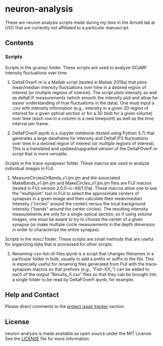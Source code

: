 # neuron-analysis
These are neuron analysis scripts made during my time in the Arnold lab at USC that are currently not affiliated to a particular manuscript.

## Contents

### Scripts

Scripts in the gcamp/ folder. These scripts are used to analyze GCaMP intensity fluctuations over time.

1. DeltaFOverF.m is a Matlab script (tested in Matlab 2019a) that plots mean/median intensity fluctuations over time in a desired region of interest (or multiple regions of interest). The script plots intensity as well as deltaF/F measurements (which smooth the intensity plot and allow for easier understanding of true fluctuations in the data). One must input a .csv with intensity information (e.g., intensity in a given 2D region of interest for a given optical section or for a 3D blob for a given volume) over time (each row in a column is a new timepoint) as well as the time interval per frame.

2. DeltaFOverF.ipynb is a Jupyter notebook (tested using Python 3.7) that generates a large dataframe for intensity and DeltaF/F0 fluctuations over time in a desired region of interest (or multiple regions of interest). This is a translated and updated/upgraded version of the DeltaFOverF.m script that is more versatile.

Scripts in the trace-synapses/ folder. These macros are used to analyze individual images in FIJI.

1. MeasureCirclesOrBands_v1.ijm.ijm and the associated MakeBands_v1.ijm.ijm and MakeCircles_v1.ijm.ijm files are FIJI macros (tested in FIJI version 2.0.0-rc-49/1.51a). These macros allow one to use the "multipoint" tool in FIJI to select the approximate centers of synapses in a given image and then calculate their mean/median intensity ("circles" around the center) versus the local background intensity ("bands" around the center circles). The resulting intensity measurements are only for a single optical section, so if using volume images, one must be aware to try to choose the center of a given synapse (or make multiple circle measurements in the depth dimension in order to characterize the entire synapse).

Scripts in the misc/ folder. These scripts are small methods that are useful for organizing data that is processed for other scripts.

1. Renaming-csv-list-of-files.ipynb is a script that changes filenames in a particular folder in bulk, usually to add a prefix or suffix to the file. This
is especially useful for renaming files generated from FIJI with the trace-synapses macros so that prefixes (e.g., "Fish-XX_") can be added to each of the
output "Results_X.csv" files so that they can be brought into a single folder to be read by DeltaFOverF.ipynb, for example.

## Help and Contact

Please direct comments to the [project issue tracker](https://github.com/wdempseyRepo/postdoc-scripts/issues) section.

## License

neuron-analysis is made available as open source under the MIT License. See the [LICENSE](https://github.com/wdempseyRepo/neuron-analysis/blob/master/LICENSE) file for more information.
